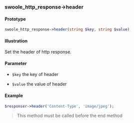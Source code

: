 

### swoole_http_response->header

#### Prototype

```php
swoole_http_response->header(string $key, string $value)
```

#### Illustration

Set the header of http response.

#### Parameter

- `$key` the key of header

- `$value` the value of header

#### Example

```php
$responser->header('Content-Type', 'image/jpeg');
```

> This method must be called before the end method
